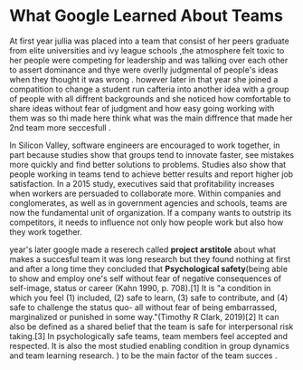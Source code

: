 # What Google Learned About Teams

At first year jullia was placed into a team  that consist of her peers 
graduate from elite universities and ivy league schools ,the 
atmosphere felt toxic to her people were competing for leadership
and was talking over each other to assert dominance and thye were 
overlly judgmental of people's ideas when they thought it was wrong .
however later in that year she joined a compatition to change a student
run cafteria into another idea with a group of people with all diffrent
backgrounds and she noticed how comfortable to share ideas without fear 
of judgment and how easy going working with them was so thi made here think 
what was the main diffrence that made her 2nd team more seccesfull .


In Silicon Valley, software engineers are encouraged to work together, in part because studies show that groups tend to innovate faster, see mistakes more quickly and find better solutions to problems. Studies also show that people working in teams tend to achieve better results and report higher job satisfaction. In a 2015 study, executives said that profitability increases when workers are persuaded to collaborate more. Within companies and conglomerates, as well as in government agencies and schools, teams are now the fundamental unit of organization. If a company wants to outstrip its competitors, it needs to influence not only how people work but also how they work together.


year's later google made a reserech called __project arstitole__ about what makes a succesful team
it was long research but they found nothing at first and after a long
time they concluded that __Psychological safety__(being able to show and employ one's self without fear of negative consequences of self-image, status or career (Kahn 1990, p. 708).[1] It is "a condition in which you feel (1) included, (2) safe to learn, (3) safe to contribute, and (4) safe to challenge the status quo- all without fear of being embarrassed, marginalized or punished in some way."(Timothy R Clark, 2019)[2] It can also be defined as a shared belief that the team is safe for interpersonal risk taking.[3] In psychologically safe teams, team members feel accepted and respected. It is also the most studied enabling condition in group dynamics and team learning research. ) to be the main factor  of the team succes .
